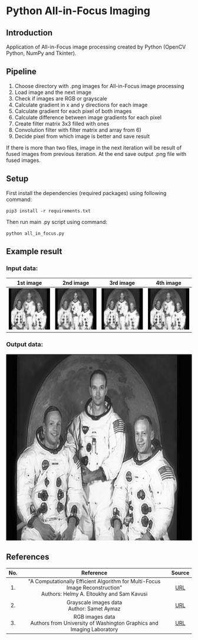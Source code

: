 # Python All-in-Focus Imaging
## Introduction
Application of All-in-Focus image processing created by Python (OpenCV Python, NumPy and Tkinter).

## Pipeline
1) Choose directory with .png images for All-in-Focus image processing
2) Load image and the next image
3) Check if images are RGB or grayscale
4) Calculate gradient in x and y directions for each image
5) Calculate gradient for each pixel of both images
6) Calculate difference between image gradients for each pixel
7) Create filter matrix 3x3 filled with ones
8) Convolution filter with filter matrix and array from 6)
9) Decide pixel from which image is better and save result

If there is more than two files, image in the next iteration will be result of fused images from previous iteration. At the end save output .png file with fused images.  

## Setup
First install the dependencies (required packages) using following command:
```shell
pip3 install -r requirements.txt
```
Then run main .py script using command:
```shell
python all_in_focus.py
```

## Example result
### Input data:
| 1st image | 2nd image | 3rd image | 4th image |
|:---:|:---:|:---:|:---:|
|![1st image](data/grayscale_data/image_1.png)|![2nd image](data/grayscale_data/image_2.png)|![3rd image](data/grayscale_data/image_3.png)|![4th image](data/grayscale_data/image_1.png)|

### Output data:
<p align="center">
  <img src="result/grayscale_result/out_image.png">
</p>

## References
| No. | Reference | Source |
|:---:|:---:|:---:|
| 1. | "A Computationally Efficient Algorithm for Multi-Focus Image Reconstruction" </br> Authors: Helmy A. Eltoukhy and Sam Kavusi | [URL](https://www.researchgate.net/publication/228797652_A_computationally_efficient_algorithm_for_multi-focus_image_reconstruction) |
| 2. | Grayscale images data </br> Author: Samet Aymaz | [URL](https://github.com/sametaymaz/Multi-focus-Image-Fusion-Dataset) |
| 3. | RGB images data </br> Authors from University of Washington  Graphics and Imaging Laboratory | [URL](http://grail.cs.washington.edu/projects/photomontage/) |
